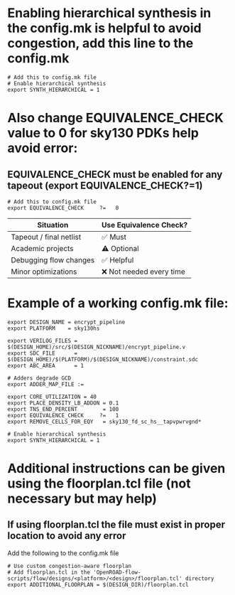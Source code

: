 # Enabling hierarchical synthesis in the config.mk is helpful to avoid congestion, add this line to the config.mk
```
# Add this to config.mk file
# Enable hierarchical synthesis
export SYNTH_HIERARCHICAL = 1
```
# Also change EQUIVALENCE_CHECK value to 0 for sky130 PDKs help avoid error:
## EQUIVALENCE_CHECK must be enabled for any tapeout (export EQUIVALENCE_CHECK?=1)
```
# Add this to config.mk file
export EQUIVALENCE_CHECK     ?=   0
```

| Situation               | Use Equivalence Check?  |
| ----------------------- | ----------------------- |
| Tapeout / final netlist | ✅ Must                  |
| Academic projects       | ⚠️ Optional             |
| Debugging flow changes  | ✅ Helpful               |
| Minor optimizations     | ❌ Not needed every time |

# Example of a working config.mk file:
```
export DESIGN_NAME = encrypt_pipeline
export PLATFORM    = sky130hs

export VERILOG_FILES = $(DESIGN_HOME)/src/$(DESIGN_NICKNAME)/encrypt_pipeline.v
export SDC_FILE      = $(DESIGN_HOME)/$(PLATFORM)/$(DESIGN_NICKNAME)/constraint.sdc
export ABC_AREA      = 1

# Adders degrade GCD
export ADDER_MAP_FILE :=

export CORE_UTILIZATION = 40
export PLACE_DENSITY_LB_ADDON = 0.1
export TNS_END_PERCENT        = 100
export EQUIVALENCE_CHECK     ?=   1
export REMOVE_CELLS_FOR_EQY   = sky130_fd_sc_hs__tapvpwrvgnd*

# Enable hierarchical synthesis
export SYNTH_HIERARCHICAL = 1

```
# Additional instructions can be given using the floorplan.tcl file (not necessary but may help)
## If using floorplan.tcl the file must exist in proper location to avoid any error
  Add the following to the config.mk file

```
# Use custom congestion-aware floorplan
# Add floorplan.tcl in the 'OpenROAD-flow-scripts/flow/designs/<platform>/<design>/floorplan.tcl' directory
export ADDITIONAL_FLOORPLAN = $(DESIGN_DIR)/floorplan.tcl
```
